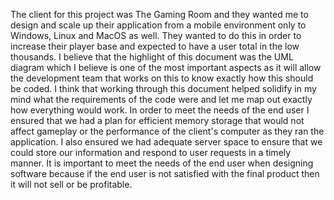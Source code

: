 The client for this project was The Gaming Room and they wanted me to design and scale up their application from a mobile environment only to Windows, Linux and MacOS as well. They wanted to do this in order to increase their player base and expected to have a user total in the low thousands. I believe that the highlight of this document was the UML diagram which I believe is one of the most important aspects as it will allow the development team that works on this to know exactly how this should be coded. I think that working through this document helped solidify in my mind what the requirements of the code were and let me map out exactly how everything would work. In order to meet the needs of the end user I ensured that we had a plan for efficient memory storage that would not affect gameplay or the performance of the client's computer as they ran the application. I also ensured we had adequate server space to ensure that we could store our information and respond to user requests in a timely manner. It is important to meet the needs of the end user when designing software because if the end user is not satisfied with the final product then it will not sell or be profitable.

